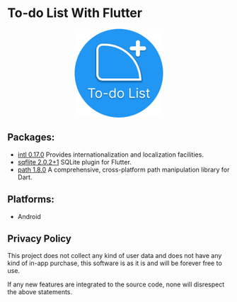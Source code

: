# To-do List With Flutter

<div align=center>
    <img src="assets/icons/ToDoListMobileAppLogo.png" width=200px>
</div>

## Packages:
- [intl 0.17.0](https://pub.dev/packages/intl) Provides internationalization and localization facilities.
- [sqflite 2.0.2+1](https://pub.dev/packages/sqflite) SQLite plugin for Flutter.
- [path 1.8.0](https://pub.dev/packages/path) A comprehensive, cross-platform path manipulation library for Dart.

## Platforms:
- Android

## Privacy Policy
This project does not collect any kind of user data and does not have any kind of in-app purchase, this software is as it is and will be forever free to use.

If any new features are integrated to the source code, none will disrespect the above statements.
